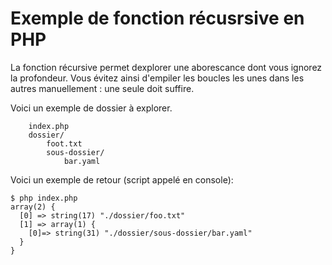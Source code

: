 # Exemple de fonction récusrsive en PHP

La fonction récursive permet dexplorer une aborescance dont vous ignorez la profondeur.
Vous évitez ainsi d'empiler les boucles les unes dans les autres manuellement : une seule doit suffire.


Voici un exemple de dossier à explorer.
```
    index.php
    dossier/
        foot.txt
        sous-dossier/
            bar.yaml
```

Voici un exemple de retour (script appelé en console):
```shell
$ php index.php 
array(2) {
  [0] => string(17) "./dossier/foo.txt"
  [1] => array(1) {
    [0]=> string(31) "./dossier/sous-dossier/bar.yaml"
  }
} 

```